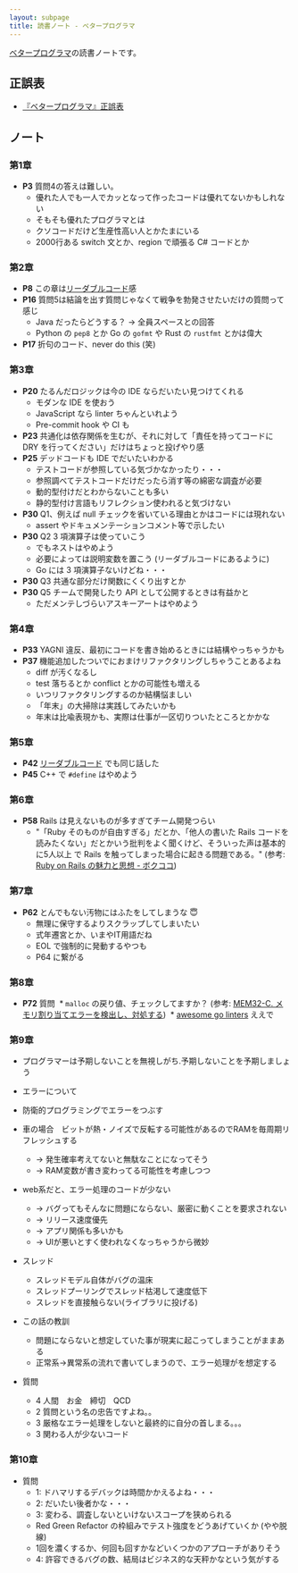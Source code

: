 ```yaml
---
layout: subpage
title: 読書ノート - ベタープログラマ
---
```


[ベタープログラマ](/workshop/14-betterprog)の読書ノートです。

## 正誤表

- [『ベタープログラマ』正誤表](http://www001.upp.so-net.ne.jp/yshibata/#ERRATA)

## ノート

### 第1章

* **P3** 質問4の答えは難しい。
  * 優れた人でも一人でカッとなって作ったコードは優れてないかもしれない
  * そもそも優れたプログラマとは
  * クソコードだけど生産性高い人とかたまにいる
  * 2000行ある switch 文とか、region で頑張る C# コードとか

### 第2章

* **P8** この章は[リーダブルコード](/workshop/4-readablecode/)感
* **P16** 質問5は結論を出す質問じゃなくて戦争を勃発させたいだけの質問って感じ
  * Java だったらどうする？ → 全員スペースとの回答
  * Python の `pep8` とか Go の `gofmt` や Rust の `rustfmt` とかは偉大
* **P17** 折句のコード、never do this (笑)

### 第3章

* **P20** たるんだロジックは今の IDE ならだいたい見つけてくれる
  * モダンな IDE を使おう
  * JavaScript なら linter ちゃんといれよう
  * Pre-commit hook や CI も
* **P23** 共通化は依存関係を生むが、それに対して「責任を持ってコードに DRY を行ってください」だけはちょっと投げやり感
* **P25** デッドコードも IDE でだいたいわかる
  * テストコードが参照している気づかなかったり・・・
  * 参照調べてテストコードだけだったら消す等の綿密な調査が必要
  * 動的型付けだとわからないことも多い
  * 静的型付け言語もリフレクション使われると気づけない
* **P30** Q1、例えば null チェックを省いている理由とかはコードには現れない
  * assert やドキュメンテーションコメント等で示したい
* **P30** Q2 3 項演算子は使っていこう
  * でもネストはやめよう
  * 必要によっては説明変数を置こう (リーダブルコードにあるように)
  * Go には 3 項演算子ないけどね・・・
* **P30** Q3 共通な部分だけ関数にくくり出すとか
* **P30** Q5 チームで開発したり API として公開するときは有益かと
  * ただメンテしづらいアスキーアートはやめよう

### 第4章

* **P33** YAGNI 違反、最初にコードを書き始めるときには結構やっちゃうかも
* **P37** 機能追加したついでにおまけリファクタリングしちゃうことあるよね
  * diff が汚くなるし
  * test 落ちるとか conflict とかの可能性も増える
  * いつリファクタリングするのか結構悩ましい
  * 「年末」の大掃除は実践してみたいかも
  * 年末は比喩表現かも、実際は仕事が一区切りついたところとかかな

### 第5章

* **P42** [リーダブルコード](/note/4-readablecode/) でも同じ話した
* **P45** C++ で `#define` はやめよう

### 第6章

* **P58** Rails は見えないものが多すぎてチーム開発つらい
  * "「Ruby そのものが自由すぎる」だとか、「他人の書いた Rails コードを読みたくない」だとかいう批判をよく聞くけど、そういった声は基本的に5人以上 で Rails を触ってしまった場合に起きる問題である。" (参考: [Ruby on Rails の魅力と思想 - ボクココ](http://www.bokukoko.info/entry/2018/03/28/221026))

### 第7章

* **P62** とんでもない汚物にはふたをしてしまうな :innocent:
  * 無理に保守するよりスクラップしてしまいたい
  * 式年遷宮とか、いまやIT用語だね
  * EOL で強制的に発動するやつも
  * P64 に繋がる

### 第8章

* **P72** 質問
  * `malloc` の戻り値、チェックしてますか？ (参考: [MEM32-C. メモリ割り当てエラーを検出し、対処する](https://www.jpcert.or.jp/sc-rules/c-mem32-c.html))
  * [awesome go linters](https://github.com/golangci/awesome-go-linters) ええで
　
### 第9章

* プログラマーは予期しないことを無視しがち.予期しないことを予期しましょう
* エラーについて
* 防衛的プログラミングでエラーをつぶす
* 車の場合　ビットが熱・ノイズで反転する可能性があるのでRAMを毎周期リフレッシュする
  * -> 発生確率考えてないと無駄なことになってそう
  * -> RAM変数が書き変わってる可能性を考慮しつつ

* web系だと、エラー処理のコードが少ない
  * -> バグってもそんなに問題にならない、厳密に動くことを要求されない
  * -> リリース速度優先　
  * -> アプリ関係も多いかも　
  * -> UIが悪いとすく使われなくなっちゃうから微妙

* スレッド
  * スレッドモデル自体がバグの温床
  * スレッドプーリングでスレッド枯渇して速度低下
  * スレッドを直接触らない(ライブラリに投げる)


* この話の教訓
  * 問題にならないと想定していた事が現実に起こってしまうことがままある
  * 正常系->異常系の流れで書いてしまうので、エラー処理がを想定する
 
* 質問
  * 4  人間　お金　締切　QCD
  * 2 質問という名の忠告ですよね。。
  * 3 厳格なエラー処理をしないと最終的に自分の首しまる。。。
  * 3 関わる人が少ないコード

### 第10章

* 質問
  * 1: ドハマリするデバックは時間かかえるよね・・・
  * 2: だいたい後者かな・・・
  * 3: 変わる、調査しないといけないスコープを狭められる
  * Red Green Refactor の枠組みでテスト強度をどうあげていくか (やや脱線)
  * 1回を濃くするか、何回も回すかなどいくつかのアプローチがありそう
  * 4: 許容できるバグの数、結局はビジネス的な天秤かなという気がする
